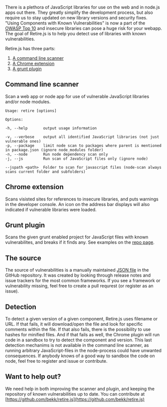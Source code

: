 There is a plethora of JavaScript libraries for use on the web and in node.js apps out there. They greatly simplify the development process, but also require us to stay updated on new library versions and security fixes. "Using Components with Known Vulnerabilities" is now a part of the 
[OWASP Top 10](https://www.owasp.org/index.php/Top_10_2013-A9-Using_Components_with_Known_Vulnerabilities) and insecure libraries can pose a huge risk for your webapp. The goal of Retire.js is to help you detect use of libraries with 
known vulnerabilities.

Retire.js has three parts:

1. [A command line scanner](https://github.com/bekk/retire.js/tree/master/node)
2. [A Chrome extension](https://github.com/bekk/retire.js/tree/master/chrome)
3. [A grunt plugin](https://github.com/bekk/grunt-retire)

Command line scanner
--------------------
Scan a web app or node app for use of vulnerable JavaScript libraries and/or node modules.
```
Usage: retire [options]

Options:

-h, --help       output usage information

-v, --verbose    output all identified JavaScript libraries (not just vulnerable ones)
-p, --package    limit node scan to packages where parent is mentioned in package.json (ignore node_modules folder)
-n, --node       Run node dependency scan only
-j, --js         Run scan of JavaScript files only (ignore node)

--jspath <path>  Folder to scan for javascript files (node-scan always scans current folder and subfolders)
```

Chrome extension
-------------
Scans visisted sites for references to insecure libraries, and puts warnings in the developer console. An icon on the address bar displays will also indicated if vulnerable libraries were loaded.

Grunt plugin
-------------
Scans the given grunt enabled project for JavaScript files with known vulnerabilites, and breaks if it finds any. See examples on the [repo page](https://github.com/bekk/grunt-retire).

The source
----------------
The source of vulnerabilities is a manually maintained [JSON file](https://github.com/bekk/retire.js/tree/master/repository) in the GitHub repository. It was created by looking through release notes and issue trackers for the most common frameworks. If you see a framework or vulnerability missing, feel free to create a pull requrest (or register as an issue).

Detection
---------------
To detect a given version of a given component, Retire.js uses filename or URL. If that fails, it will download/open the file and look for specific comments within the file. If that also fails, there is the possibility to use hashes for minified files. And if that fails as well, the Chrome plugin will run code in a sandbox to try to detect the component and version. This last detection mechanims is not available in the command line scanner, as running arbitrary JavaScript-files in the node-process could have unwanted consequences. If anybody knows of a good way to sandbox the code on node, feel free to register and issue or contribute.

Want to help out?
---------------------
We need help in both improving the scanner and plugin, and keeping the repository of known vulnerabilities up to date. You can contribute at [https://github.com/bekk/retire.js](https://github.com/bekk/retire.js)
